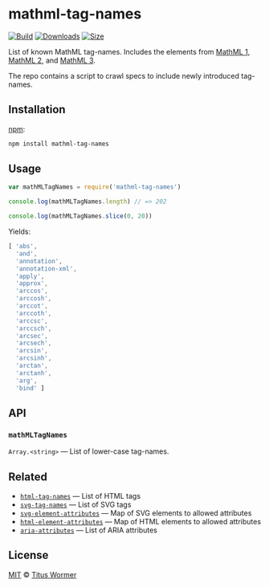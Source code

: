 # mathml-tag-names

[![Build][build-badge]][build]
[![Downloads][downloads-badge]][downloads]
[![Size][size-badge]][size]

List of known MathML tag-names.  Includes the elements from
[MathML 1][mathml1], [MathML 2][mathml2], and
[MathML 3][mathml3].

The repo contains a script to crawl specs to include newly introduced
tag-names.

## Installation

[npm][]:

```bash
npm install mathml-tag-names
```

## Usage

```javascript
var mathMLTagNames = require('mathml-tag-names')

console.log(mathMLTagNames.length) // => 202

console.log(mathMLTagNames.slice(0, 20))
```

Yields:

```js
[ 'abs',
  'and',
  'annotation',
  'annotation-xml',
  'apply',
  'approx',
  'arccos',
  'arccosh',
  'arccot',
  'arccoth',
  'arccsc',
  'arccsch',
  'arcsec',
  'arcsech',
  'arcsin',
  'arcsinh',
  'arctan',
  'arctanh',
  'arg',
  'bind' ]
```

## API

### `mathMLTagNames`

`Array.<string>` — List of lower-case tag-names.

## Related

*   [`html-tag-names`](https://github.com/wooorm/html-tag-names)
    — List of HTML tags
*   [`svg-tag-names`](https://github.com/wooorm/svg-tag-names)
    — List of SVG tags
*   [`svg-element-attributes`](https://github.com/wooorm/svg-element-attributes)
    — Map of SVG elements to allowed attributes
*   [`html-element-attributes`](https://github.com/wooorm/html-element-attributes)
    — Map of HTML elements to allowed attributes
*   [`aria-attributes`](https://github.com/wooorm/aria-attributes)
    — List of ARIA attributes

## License

[MIT][license] © [Titus Wormer][author]

<!-- Definition -->

[build-badge]: https://img.shields.io/travis/wooorm/mathml-tag-names.svg

[build]: https://travis-ci.org/wooorm/mathml-tag-names

[downloads-badge]: https://img.shields.io/npm/dm/mathml-tag-names.svg

[downloads]: https://www.npmjs.com/package/mathml-tag-names

[size-badge]: https://img.shields.io/bundlephobia/minzip/mathml-tag-names.svg

[size]: https://bundlephobia.com/result?p=mathml-tag-names

[npm]: https://docs.npmjs.com/cli/install

[license]: license

[author]: https://wooorm.com

[mathml1]: https://www.w3.org/TR/1998/REC-MathML-19980407/appendixF.html

[mathml2]: https://www.w3.org/TR/MathML2/appendixl.html

[mathml3]: https://www.w3.org/TR/MathML3/appendixi.html
